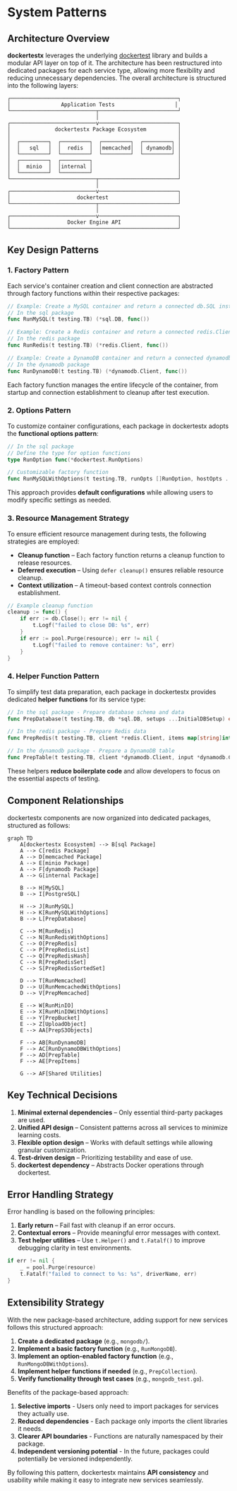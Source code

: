 # System Patterns

## Architecture Overview

**dockertestx** leverages the underlying [dockertest](https://github.com/ory/dockertest) library and builds a modular API layer on top of it. The architecture has been restructured into dedicated packages for each service type, allowing more flexibility and reducing unnecessary dependencies. The overall architecture is structured into the following layers:

```
┌─────────────────────────────────────────────────────┐
│                Application Tests                   │
└───────────────────────────┬─────────────────────────┘
                            │
┌───────────────────────────v─────────────────────────┐
│              dockertestx Package Ecosystem          │
│                                                     │
│  ┌─────────┐  ┌─────────┐  ┌─────────┐  ┌─────────┐ │
│  │   sql   │  │  redis  │  │memcached│  │ dynamodb│ │
│  └─────────┘  └─────────┘  └─────────┘  └─────────┘ │
│  ┌─────────┐  ┌─────────┐                           │
│  │  minio  │  │internal │                           │
│  └─────────┘  └─────────┘                           │
└───────────────────────────┬─────────────────────────┘
                            │
┌───────────────────────────v─────────────────────────┐
│                     dockertest                      │
└───────────────────────────┬─────────────────────────┘
                            │
┌───────────────────────────v─────────────────────────┐
│                  Docker Engine API                  │
└─────────────────────────────────────────────────────┘
```

## Key Design Patterns

### 1. Factory Pattern

Each service's container creation and client connection are abstracted through factory functions within their respective packages:

```go
// Example: Create a MySQL container and return a connected db.SQL instance
// In the sql package
func RunMySQL(t testing.TB) (*sql.DB, func())

// Example: Create a Redis container and return a connected redis.Client instance
// In the redis package
func RunRedis(t testing.TB) (*redis.Client, func())

// Example: Create a DynamoDB container and return a connected dynamodb.Client instance
// In the dynamodb package
func RunDynamoDB(t testing.TB) (*dynamodb.Client, func())
```

Each factory function manages the entire lifecycle of the container, from startup and connection establishment to cleanup after test execution.

### 2. Options Pattern

To customize container configurations, each package in dockertestx adopts the **functional options pattern**:

```go
// In the sql package
// Define the type for option functions
type RunOption func(*dockertest.RunOptions)

// Customizable factory function
func RunMySQLWithOptions(t testing.TB, runOpts []RunOption, hostOpts ...func(*docker.HostConfig)) (*sql.DB, func())
```

This approach provides **default configurations** while allowing users to modify specific settings as needed.

### 3. Resource Management Strategy

To ensure efficient resource management during tests, the following strategies are employed:

- **Cleanup function** – Each factory function returns a cleanup function to release resources.  
- **Deferred execution** – Using `defer cleanup()` ensures reliable resource cleanup.  
- **Context utilization** – A timeout-based context controls connection establishment.  

```go
// Example cleanup function
cleanup := func() {
    if err := db.Close(); err != nil {
        t.Logf("failed to close DB: %s", err)
    }
    if err := pool.Purge(resource); err != nil {
        t.Logf("failed to remove container: %s", err)
    }
}
```

### 4. Helper Function Pattern

To simplify test data preparation, each package in dockertestx provides dedicated **helper functions** for its service type:

```go
// In the sql package - Prepare database schema and data
func PrepDatabase(t testing.TB, db *sql.DB, setups ...InitialDBSetup) error

// In the redis package - Prepare Redis data
func PrepRedis(t testing.TB, client *redis.Client, items map[string]interface{}, exp time.Duration) error

// In the dynamodb package - Prepare a DynamoDB table
func PrepTable(t testing.TB, client *dynamodb.Client, input *dynamodb.CreateTableInput) error
```

These helpers **reduce boilerplate code** and allow developers to focus on the essential aspects of testing.

## Component Relationships

dockertestx components are now organized into dedicated packages, structured as follows:

```mermaid
graph TD
    A[dockertestx Ecosystem] --> B[sql Package]
    A --> C[redis Package]
    A --> D[memcached Package]
    A --> E[minio Package]
    A --> F[dynamodb Package]
    A --> G[internal Package]
    
    B --> H[MySQL]
    B --> I[PostgreSQL]
    
    H --> J[RunMySQL]
    H --> K[RunMySQLWithOptions]
    B --> L[PrepDatabase]
    
    C --> M[RunRedis]
    C --> N[RunRedisWithOptions]
    C --> O[PrepRedis]
    C --> P[PrepRedisList]
    C --> Q[PrepRedisHash]
    C --> R[PrepRedisSet]
    C --> S[PrepRedisSortedSet]
    
    D --> T[RunMemcached]
    D --> U[RunMemcachedWithOptions]
    D --> V[PrepMemcached]
    
    E --> W[RunMinIO]
    E --> X[RunMinIOWithOptions]
    E --> Y[PrepBucket]
    E --> Z[UploadObject]
    E --> AA[PrepS3Objects]
    
    F --> AB[RunDynamoDB]
    F --> AC[RunDynamoDBWithOptions]
    F --> AD[PrepTable]
    F --> AE[PrepItems]
    
    G --> AF[Shared Utilities]
```

## Key Technical Decisions

1. **Minimal external dependencies** – Only essential third-party packages are used.  
2. **Unified API design** – Consistent patterns across all services to minimize learning costs.  
3. **Flexible option design** – Works with default settings while allowing granular customization.  
4. **Test-driven design** – Prioritizing testability and ease of use.  
5. **dockertest dependency** – Abstracts Docker operations through dockertest.  

## Error Handling Strategy

Error handling is based on the following principles:

1. **Early return** – Fail fast with cleanup if an error occurs.  
2. **Contextual errors** – Provide meaningful error messages with context.  
3. **Test helper utilities** – Use `t.Helper()` and `t.Fatalf()` to improve debugging clarity in test environments.  

```go
if err != nil {
    _ = pool.Purge(resource)
    t.Fatalf("failed to connect to %s: %s", driverName, err)
}
```

## Extensibility Strategy

With the new package-based architecture, adding support for new services follows this structured approach:

1. **Create a dedicated package** (e.g., `mongodb/`).  
2. **Implement a basic factory function** (e.g., `RunMongoDB`).  
3. **Implement an option-enabled factory function** (e.g., `RunMongoDBWithOptions`).  
4. **Implement helper functions if needed** (e.g., `PrepCollection`).  
5. **Verify functionality through test cases** (e.g., `mongodb_test.go`).  

Benefits of the package-based approach:
1. **Selective imports** - Users only need to import packages for services they actually use.
2. **Reduced dependencies** - Each package only imports the client libraries it needs.
3. **Clearer API boundaries** - Functions are naturally namespaced by their package.
4. **Independent versioning potential** - In the future, packages could potentially be versioned independently.

By following this pattern, dockertestx maintains **API consistency** and usability while making it easy to integrate new services seamlessly.
